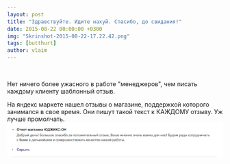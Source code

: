 ```yaml
---
layout: post
title: "Здравствуйте. Идите нахуй. Спасибо, до свидания!"
date: 2015-08-22 00:00:00 +0300
img: "Skrinshot-2015-08-22-17.22.42.png"
tags: [butthurt]
author: vlaim
---
```


 

Нет ничего более ужасного в работе "менеджеров", чем писать каждому клиенту шаблонный отзыв.

На яндекс маркете нашел отзывы о магазине, поддержкой которого занимался в свое время. Они пишут такой текст к КАЖДОМУ отзыву. Уж лучше промолчать.
[![Скриншот 2015-08-22 17.22.42](/assets/img/Skrinshot-2015-08-22-17.22.42.png)](/assets/img/Skrinshot-2015-08-22-17.22.42.png)